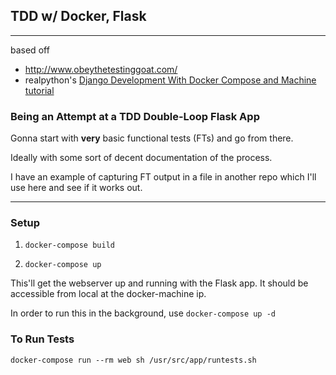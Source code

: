 ## TDD w/ Docker, Flask
***
based off
- http://www.obeythetestinggoat.com/
- realpython's [Django Development With Docker Compose and Machine tutorial](https://realpython.com/blog/python/django-development-with-docker-compose-and-machine/)

### Being an Attempt at a TDD Double-Loop Flask App
Gonna start with __very__ basic functional tests (FTs) and go from there.

Ideally with some sort of decent documentation of the process.

I have an example of capturing FT output in a file in another repo which I'll use here and see if it works out.

***

### Setup
1. `docker-compose build`

3. `docker-compose up`

This'll get the webserver up and running with the Flask app. It should be accessible from local at the docker-machine ip.

In order to run this in the background, use `docker-compose up -d`


### To Run Tests
```
docker-compose run --rm web sh /usr/src/app/runtests.sh
```
